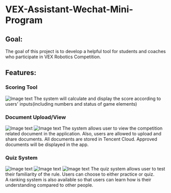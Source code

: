 # VEX-Assistant-Wechat-Mini-Program
## Goal:
The goal of this project is to develop a helpful tool for students and coaches who participate in VEX Robotics Competition.  
## Features:
### Scoring Tool
![Image text](https://github.com/yangjack1998/VEX-Assistant-Wechat-Mini-Program/blob/cloud/Image/ScoringTool.jpg)
The system will calculate and display the score according to users' inputs(including numbers and status of game elements)
### Document Upload/View
![Image text](https://github.com/yangjack1998/VEX-Assistant-Wechat-Mini-Program/blob/cloud/Image/DocTool1.jpg)
![Image text](https://github.com/yangjack1998/VEX-Assistant-Wechat-Mini-Program/blob/cloud/Image/DocTool2.jpg)
The system allows user to view the competition related document in the application. Also, users are allowed to upload and share documents. All documents are stored in Tencent Cloud. Approved documents will be displayed in the app. 
### Quiz System
![Image text](https://github.com/yangjack1998/VEX-Assistant-Wechat-Mini-Program/blob/cloud/Image/QuizTool1.jpg)
![Image text](https://github.com/yangjack1998/VEX-Assistant-Wechat-Mini-Program/blob/cloud/Image/QuizTool2.jpg)
![Image text](https://github.com/yangjack1998/VEX-Assistant-Wechat-Mini-Program/blob/cloud/Image/QuizTool3.jpg)
The quiz system allows user to test their familiarity of the rule. Users can choose to either practice or quiz.  
A ranking system is also available so that users can learn how is their understanding compared to other people.

